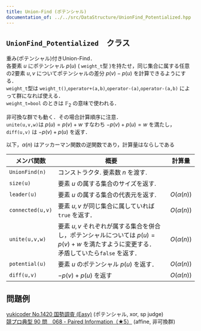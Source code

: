 ```yaml
---
title: Union-Find (ポテンシャル)
documentation_of: ../../src/DataStructure/UnionFind_Potentialized.hpp
---
```

 
## `UnionFind_Potentialized`　クラス
重み(ポテンシャル)付きUnion-Find．\
各要素 $u$ にポテンシャル $p(u)$ ( `weight_t`型 )を持たせ，同じ集合に属する任意の2要素 $u,v$ についてポテンシャルの差分 $p(v)-p(u)$ を計算できるようにする．\
`weight_t`型は `weight_t()`,`operator+(a,b)`,`operator-(a)`,`operator-(a,b)` によって群になれば使える．\
`weight_t=bool` のときは $\mathbb{F}_2$ の意味で使われる．

非可換な群でも動く．その場合計算順序に注意．\
 `unite(u,v,w)`は $p(u) = p(v) + w$ すなわち $-p(v)+p(u)=w$ を満たし，`diff(u,v)` は $-p(v)+p(u)$ を返す．

以下，$\alpha(n)$ はアッカーマン関数の逆関数であり，計算量はならしである 

|メンバ関数|概要|計算量|
|---|---|---|
|`UnionFind(n)`|コンストラクタ. 要素数 $n$ を渡す.||
|`size(u)`|要素 $u$ の属する集合のサイズを返す.||
|`leader(u)`|要素 $u$ の属する集合の代表元を返す.|$O(\alpha(n))$|
|`connected(u,v)`|要素 $u,v$ が同じ集合に属していれば `true` を返す．|$O(\alpha(n))$|
|`unite(u,v,w)`|要素 $u,v$ それぞれが属する集合を併合し，ポテンシャルについては $p(u)=p(v)+w$ を満たすように変更する．<br> 矛盾していたら`false` を返す． |$O(\alpha(n))$|
|`potential(u)`|要素 $u$ のポテンシャル $p(u)$ を返す． |$O(\alpha(n))$|
|`diff(u,v)`| $-p(v)+p(u)$ を返す |$O(\alpha(n))$|

## 問題例
[yukicoder No.1420 国勢調査 (Easy)](https://yukicoder.me/problems/no/1420) (ポテンシャル, xor, sp judge)\
[競プロ典型 90 問　068 - Paired Information（★5）](https://atcoder.jp/contests/typical90/tasks/typical90_bp) (affine, 非可換群)